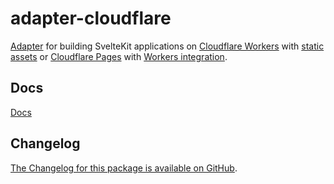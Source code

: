 # adapter-cloudflare

[Adapter](https://svelte.dev/docs/kit/building-your-app) for building SvelteKit applications on [Cloudflare Workers](https://developers.cloudflare.com/workers/) with [static assets](https://developers.cloudflare.com/workers/static-assets/) or [Cloudflare Pages](https://developers.cloudflare.com/pages/) with [Workers integration](https://developers.cloudflare.com/pages/functions/).

## Docs

[Docs](https://svelte.dev/docs/kit/adapter-cloudflare)

## Changelog

[The Changelog for this package is available on GitHub](https://github.com/sveltejs/kit/blob/main/packages/adapter-cloudflare/CHANGELOG.md).
